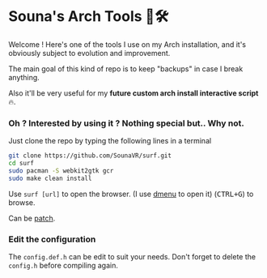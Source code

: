 # Souna's Arch Tools 🐧🛠️
Welcome ! Here's one of the tools I use on my Arch installation, and it's obviously subject to evolution and improvement.

The main goal of this kind of repo is to keep "backups" in case I break anything.

Also it'll be very useful for my **future custom arch install interactive script** 🔥.

### Oh ? Interested by using it ? Nothing special but.. Why not.

Just clone the repo by typing the following lines in a terminal

```bash
git clone https://github.com/SounaVR/surf.git
cd surf
sudo pacman -S webkit2gtk gcr
sudo make clean install
```

Use `surf [url]` to open the browser. (I use [dmenu](https://github.com/SounaVR/dmenu.git) to open it)
(<kbd>CTRL+G</kbd>) to browse.

Can be [patch](https://surf.suckless.org/patches/).


### Edit the configuration
The `config.def.h` can be edit to suit your needs.
Don't forget to delete the `config.h` before compiling again.